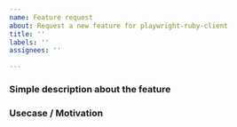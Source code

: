 ```yaml
---
name: Feature request
about: Request a new feature for playwright-ruby-client
title: ''
labels: ''
assignees: ''

---
```


### Simple description about the feature


### Usecase / Motivation

<!-- Describe why the feature helps. -->
